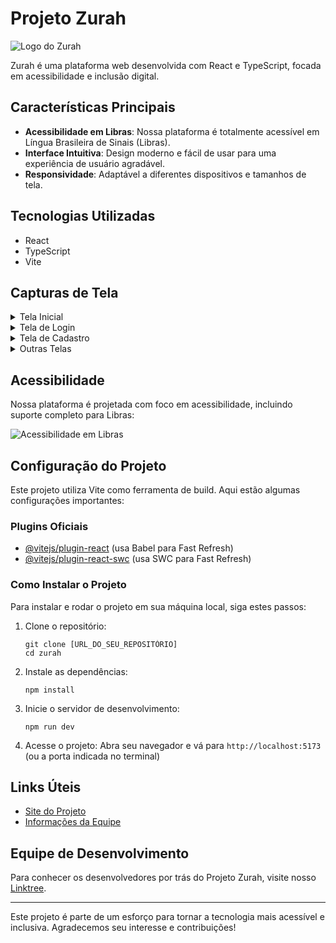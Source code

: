 # Projeto Zurah

![Logo do Zurah](https://i.imgur.com/KIEEiTe.png)

Zurah é uma plataforma web desenvolvida com React e TypeScript, focada em acessibilidade e inclusão digital.

## Características Principais

- **Acessibilidade em Libras**: Nossa plataforma é totalmente acessível em Língua Brasileira de Sinais (Libras).
- **Interface Intuitiva**: Design moderno e fácil de usar para uma experiência de usuário agradável.
- **Responsividade**: Adaptável a diferentes dispositivos e tamanhos de tela.

## Tecnologias Utilizadas

- React
- TypeScript
- Vite

## Capturas de Tela

<details>
<summary>Tela Inicial</summary>

![Tela Inicial](https://i.imgur.com/JwvaHwc.jpeg)
</details>

<details>
<summary>Tela de Login</summary>

![Tela de Login 1](https://i.imgur.com/n0Su5hx.jpeg)
![Tela de Login 2](https://i.imgur.com/VcwusFY.jpeg)
</details>

<details>
<summary>Tela de Cadastro</summary>

![Tela de Cadastro](https://i.imgur.com/kiyPRyZ.jpeg)
</details>

<details>
<summary>Outras Telas</summary>

![Tela Adicional 1](https://i.imgur.com/5lUeG2A.jpeg)
![Tela Adicional 2](https://i.imgur.com/3BWFgsw.jpeg)
![Tela Adicional 3](https://i.imgur.com/JMbpftj.jpeg)
![Tela Adicional 4](https://i.imgur.com/vFP94YG.jpeg)
</details>

## Acessibilidade

Nossa plataforma é projetada com foco em acessibilidade, incluindo suporte completo para Libras:

![Acessibilidade em Libras](https://i.imgur.com/vow6tvS.jpeg)

## Configuração do Projeto

Este projeto utiliza Vite como ferramenta de build. Aqui estão algumas configurações importantes:

### Plugins Oficiais

- [@vitejs/plugin-react](https://github.com/vitejs/vite-plugin-react/blob/main/packages/plugin-react/README.md) (usa Babel para Fast Refresh)
- [@vitejs/plugin-react-swc](https://github.com/vitejs/vite-plugin-react-swc) (usa SWC para Fast Refresh)

### Como Instalar o Projeto

Para instalar e rodar o projeto em sua máquina local, siga estes passos:

1. Clone o repositório:
   ```
   git clone [URL_DO_SEU_REPOSITÓRIO]
   cd zurah
   ```

2. Instale as dependências:
   ```
   npm install
   ```

3. Inicie o servidor de desenvolvimento:
   ```
   npm run dev
   ```

4. Acesse o projeto:
   Abra seu navegador e vá para `http://localhost:5173` (ou a porta indicada no terminal)

## Links Úteis

- [Site do Projeto](https://zurah.netlify.app/)
- [Informações da Equipe](https://linktr.ee/projetozurah)

## Equipe de Desenvolvimento

Para conhecer os desenvolvedores por trás do Projeto Zurah, visite nosso [Linktree](https://linktr.ee/projetozurah).

---

Este projeto é parte de um esforço para tornar a tecnologia mais acessível e inclusiva. Agradecemos seu interesse e contribuições!
